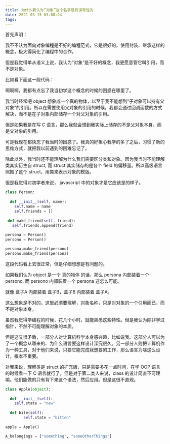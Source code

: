 ```yaml
---
title: 为什么我认为“对象”这个名字是有误导性的
date: 2021-03-15 03:08:24
tags:
---
```


首先声明：

我不不认为面向对象编程是不好的编程范式，它是很好的。使用封装、继承这样的概念，极大得简化了编程中的合作。

但是我觉得单从语义上说，我认为“对象”是不好的概念，我更愿意管它叫引用，而不是对象。

比如看下面这一段代码：



啊啊啊，我都有点忘了我当初学这个概念的时候的困惑在哪里了。

我当时经常吧 object 想象成一个真的物体，以至于我不能想到“子对象可以持有父对象”的引用。所以在需要使用父对象的引用的时候，我都会通过回调函数的方式解决，而不是在子对象内部储存一个对父对象的引用。



但是如果我是在写 C 语言，那么我就会想到我实际上储存的不是父对象本身，而是父对象的引用。



可是我现在都快忘了我当时的困惑了。我真的好担心我学的多了之后，习惯了新的思维方式，就把我以前遇到的困难忘记了。



除此以外，我当时还不能理解为什么我们需要区分类和对象。因为我当时不能理解类其实衍生自 struct, 而 struct 其实储存的是各个 field 的偏移量。所以高级语言照搬了这个 struct，用类来表示对象的模版。



但是我觉得对初学者来说， javascript 中的对象才是它应该是的样子。

```python
class Person:
  
  def __init__(self, name):
    self.name = name
    self.friends = []
   
 def make_friend(self, friend):
   self.friends.append(friend)
    
persona = Person()
persono = Person()

persona.make_friend(persono)
persono.make_friend(persona)
```

这段代码看上去很正常，但是仔细想想是有问题的。

如果我们认为 object 是一个 真的物体 的话，那么 persona 内部装着一个 persono,  而 persono 内部装着一个 persona 这怎么可能。

就像 盒子A 内部装着 盒子B，盒子B 内部装着 盒子A。

这么想象是不对的。这里必须要理解，对象名称，只是对对象的一个引用而已，而不是对象本身。

虽然我觉得学编程的时候，花几个小时，就能熟悉这些特性。但是我认为除非学过指针，不然不可能理解对象的本质。



但是这又很矛盾，一部分人对计算机科学本身感兴趣，比如说我。这部分人可以为了一个概念从哪来的、为什么语言要这样设计深究很久。另一部分人则把计算机作为一种工具，对于他们来说，只要它能完成我想要的工作，那么语言为啥这么设计，根本不重要。

对我来说，理解类是 struct 的扩充版，只是需要多花一点时间，在学 OOP 语言的时候看一下 C 语言就行了。但是对于第二类人来说，class 的设计简直不可理喻。他们能做的只有背下来这个语法，然后应用。但是这很不直观。



```python
class Apple(object):
  
  def __init__(self):
    self.state = "new"
    
  def bite(self):
		self.state = "bitten"  
    
apple = Apple()

A_belongings = ["something", "someOtherThings"]
```


